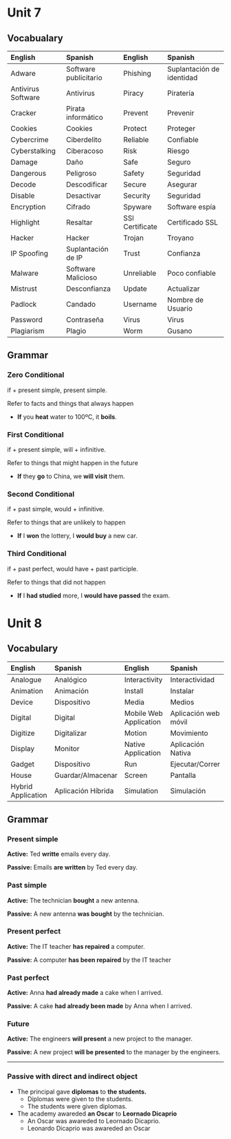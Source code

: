 # Unit 7
## Vocabualary

|English|Spanish|English|Spanish|
|:-----------|:-----------|:-----------|:-----------|
|Adware|Software publicitario|Phishing|Suplantación de identidad|
|Antivirus Software|Antivirus|Piracy|Piratería|
|Cracker|Pirata informático|Prevent|Prevenir|
|Cookies|Cookies|Protect|Proteger|
|Cybercrime|Ciberdelito|Reliable|Confiable|
|Cyberstalking|Ciberacoso|Risk|Riesgo|
|Damage|Daño|Safe|Seguro|
|Dangerous|Peligroso|Safety|Seguridad|
|Decode|Descodificar|Secure|Asegurar|
|Disable|Desactivar|Security|Seguridad|
|Encryption|Cifrado|Spyware|Software espía|
|Highlight|Resaltar|SSl Certificate|Certificado SSL|
|Hacker|Hacker|Trojan|Troyano|
|IP Spoofing|Suplantación de IP|Trust|Confianza|
|Malware|Software Malicioso|Unreliable|Poco confiable|
|Mistrust|Desconfianza|Update|Actualizar|
|Padlock|Candado|Username|Nombre de Usuario|
|Password|Contraseña|Virus|Virus|
|Plagiarism|Plagio|Worm|Gusano|

## Grammar
### Zero Conditional
if + present simple, present simple.

Refer to facts and things that always happen

- **If** you **heat** water to 100ºC, it **boils**.
### First Conditional
if + present simple, will + infinitive.

Refer to things that might happen in the future

- **If** they **go** to China, we **will visit** them.
### Second Conditional	
if + past simple, would + infinitive.

Refer to things that are unlikely to happen

- **If** I **won** the lottery, I **would buy** a new car.
### Third Conditional
if + past perfect, would have + past participle.

Refer to things that did not happen

- **If** I **had studied** more, I **would have passed** the exam.

# Unit 8
## Vocabulary
|English|Spanish|English|Spanish|
|:-----------|:-----------|:-----------|:-----------|
|Analogue|Analógico|Interactivity|Interactividad|
|Animation|Animación|Install|Instalar|
|Device|Dispositivo|Media|Medios|
|Digital|Digital|Mobile Web Application|Aplicación web móvil|
|Digitize|Digitalizar|Motion|Movimiento|
|Display|Monitor|Native Application|Aplicación Nativa|
|Gadget|Dispositivo|Run|Ejecutar/Correr|
|House|Guardar/Almacenar|Screen|Pantalla|
|Hybrid Application|Aplicación Híbrida|Simulation|Simulación|

## Grammar

### Present simple
**Active:** Ted **writte** emails every day.

**Passive:** Emails **are written** by Ted every day.

### Past simple
**Active:** The technician **bought** a new antenna.

**Passive:** A new antenna **was bought** by the technician.

### Present perfect
**Active:** The IT teacher **has repaired** a computer.

**Passive:** A computer **has been repaired** by the IT teacher

### Past perfect
**Active:**  Anna **had already made** a cake when I arrived.

**Passive:** A cake **had already been made** by Anna when I arrived.

### Future
**Active:** The engineers **will present** a new project to the manager.

**Passive:** A new project **will be presented** to the manager by the engineers.

---

### Passive with direct and indirect object
- The principal gave **diplomas** to **the students.**
    - Diplomas were given to the students.
    - The students were given diplomas.
- The academy awareded **an Oscar** to **Leornado Dicaprio**
    - An Oscar was awareded to Leornado Dicaprio.
    - Leonardo Dicaprio was awareded an Oscar

